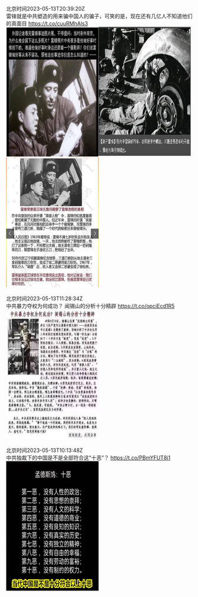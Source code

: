 北京时间2023-05-13T20:39:20Z<br>雷锋就是中共塑造的用来骗中国人的骗子，可笑的是，现在还有几亿人不知道他们的真面目 https://t.co/cuuRMhAls3<br><img src='/temp/2023/1657364905236869122_0.jpg' width='250' height='350'><img src='/temp/2023/1657364905236869122_1.jpg' width='250' height='350'><img src='/temp/2023/1657364905236869122_2.jpg' width='250' height='350'><br><br>北京时间2023-05-13T11:28:34Z<br>中共暴力夺权为何成功？
闻锡山的分析十分精辟 https://t.co/opciEcd1R5<br><img src='/temp/2023/1657226300430376961_0.jpg' width='250' height='350'><br><br>北京时间2023-05-13T10:13:48Z<br>中共独裁下的中国是不是全部符合这“十恶”？ https://t.co/PBmYFUT8i1<br><img src='/temp/2023/1657207484841443329_0.jpg' width='250' height='350'><br><br>